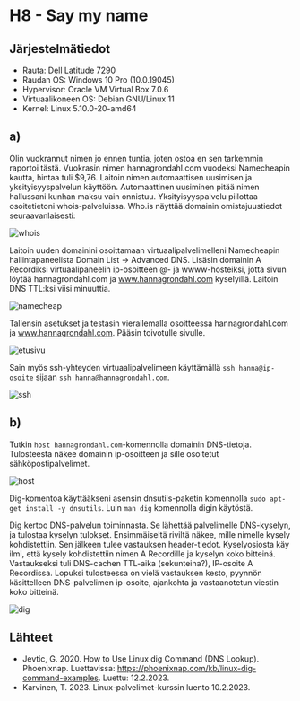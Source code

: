 # H8 - Say my name

## Järjestelmätiedot

- Rauta: Dell Latitude 7290
- Raudan OS: Windows 10 Pro (10.0.19045)
- Hypervisor: Oracle VM Virtual Box 7.0.6
- Virtuaalikoneen OS: Debian GNU/Linux 11
- Kernel: Linux 5.10.0-20-amd64

## a)

Olin vuokrannut nimen jo ennen tuntia, joten ostoa en sen tarkemmin raportoi tästä. Vuokrasin nimen hannagrondahl.com vuodeksi Namecheapin kautta, hintaa tuli $9,76. Laitoin nimen automaattisen uusimisen ja yksityisyyspalvelun käyttöön. Automaattinen uusiminen pitää nimen hallussani kunhan maksu vain onnistuu. Yksityisyyspalvelu piilottaa osoitetietoni whois-palveluissa. Who.is näyttää domainin omistajuustiedot seuraavanlaisesti:

![whois](https://user-images.githubusercontent.com/122886984/218311126-f09e3ace-cbcf-4bf1-bd35-9256db32d664.png)

Laitoin uuden domainini osoittamaan virtuaalipalvelimelleni Namecheapin hallintapaneelista Domain List -> Advanced DNS. Lisäsin domainin A Recordiksi virtuaalipaneelin ip-osoitteen @- ja wwww-hosteiksi, jotta sivun löytää hannagrondahl.com ja www.hannagrondahl.com kyselyillä. Laitoin DNS TTL:ksi viisi minuuttia. 

![namecheap](https://user-images.githubusercontent.com/122886984/218311134-065645c3-2c31-4ad8-9ffc-e40ca8c0235c.png)

Tallensin asetukset ja testasin vierailemalla osoitteessa hannagrondahl.com ja www.hannagrondahl.com. Pääsin toivotulle sivulle.

![etusivu](https://user-images.githubusercontent.com/122886984/218311138-38de17d1-5bb0-4b3f-8eb2-5484284c6472.png)

Sain myös ssh-yhteyden virtuaalipalvelimeen käyttämällä `ssh hanna@ip-osoite` sijaan `ssh hanna@hannagrondahl.com`.

![ssh](https://user-images.githubusercontent.com/122886984/218311145-b2c81b86-6211-4fa6-a7f7-5f8cbed95459.png)

## b)

Tutkin `host hannagrondahl.com`-komennolla domainin DNS-tietoja. Tulosteesta näkee domainin ip-osoitteen ja sille osoitetut sähköpostipalvelimet.

![host](https://user-images.githubusercontent.com/122886984/218311153-81e58a69-fd2f-4d23-80ca-4beff249c3ed.png)

Dig-komentoa käyttääkseni asensin dnsutils-paketin komennolla `sudo apt-get install -y dnsutils`. Luin `man dig` komennolla digin käytöstä.

Dig kertoo DNS-palvelun toiminnasta. Se lähettää palvelimelle DNS-kyselyn, ja tulostaa kyselyn tulokset. Ensimmäiseltä riviltä näkee, mille nimelle kysely kohdistettiin. Sen jälkeen tulee vastauksen header-tiedot. Kyselyosiosta käy ilmi, että kysely kohdistettiin nimen A Recordille ja kyselyn koko bitteinä. Vastaukseksi tuli DNS-cachen TTL-aika (sekunteina?), IP-osoite A Recordissa. Lopuksi tulosteessa on vielä vastauksen kesto, pyynnön käsittelleen DNS-palvelimen ip-osoite, ajankohta ja vastaanotetun viestin koko bitteinä.

![dig](https://user-images.githubusercontent.com/122886984/218311166-f62525f1-9f71-48f9-b5c2-7d6be027d342.png)

## Lähteet

- Jevtic, G. 2020. How to Use Linux dig Command (DNS Lookup). Phoenixnap. Luettavissa: https://phoenixnap.com/kb/linux-dig-command-examples. Luettu: 12.2.2023.
- Karvinen, T. 2023. Linux-palvelimet-kurssin luento 10.2.2023.
